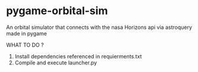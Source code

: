 # pygame-orbital-sim
An orbital simulator that connects with the nasa Horizons api via astroquery made in pygame

WHAT TO DO ?
1. Install dependencies referenced in requierments.txt
2. Compile and execute launcher.py